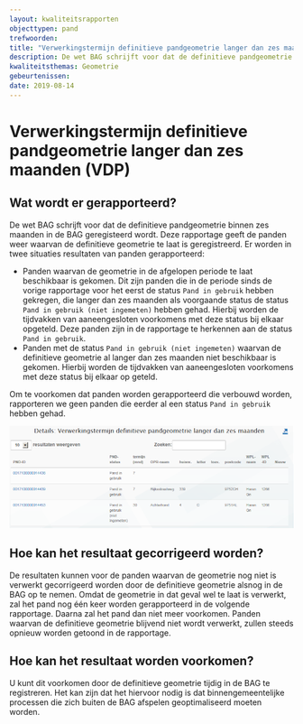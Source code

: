 ```yaml
---
layout: kwaliteitsrapporten
objecttypen: pand
trefwoorden:
title: "Verwerkingstermijn definitieve pandgeometrie langer dan zes maanden (VDP)"
description: De wet BAG schrijft voor dat de definitieve pandgeometrie binnen zes maanden in de BAG geregisteerd wordt. Deze rapportage geeft de panden weer waarvan de definitieve geometrie te laat is geregistreerd.
kwaliteitsthemas: Geometrie
gebeurtenissen:
date: 2019-08-14
---
```


# Verwerkingstermijn definitieve pandgeometrie langer dan zes maanden (VDP)

## Wat wordt er gerapporteerd?

De wet BAG schrijft voor dat de definitieve pandgeometrie binnen zes maanden in de BAG geregisteerd wordt. Deze rapportage geeft de panden weer waarvan de definitieve geometrie te laat is geregistreerd. Er worden in twee situaties resultaten van panden gerapporteerd:

- Panden waarvan de geometrie in de afgelopen periode te laat beschikbaar is gekomen. Dit zijn panden die in de periode sinds de vorige rapportage voor het eerst de status `Pand in gebruik` hebben gekregen, die langer dan zes maanden als voorgaande status de status `Pand in gebruik (niet ingemeten)` hebben gehad. Hierbij worden de tijdvakken van aaneengesloten voorkomens met deze status bij elkaar opgeteld. Deze panden zijn in de rapportage te herkennen aan de status `Pand in gebruik`.
- Panden met de status `Pand in gebruik (niet ingemeten)` waarvan de definitieve geometrie al langer dan zes maanden niet beschikbaar is gekomen. Hierbij worden de tijdvakken van aaneengesloten voorkomens met deze status bij elkaar op geteld.

Om te voorkomen dat panden worden gerapporteerd die verbouwd worden, rapporteren we geen panden die eerder al een status `Pand in gebruik` hebben gehad.

![](afbeeldingen/details-verwerkingstermijn-definitieve-pandgeometrie-langer-dan-zes-maanden.png)

## Hoe kan het resultaat gecorrigeerd worden?

De resultaten kunnen voor de panden waarvan de geometrie nog niet is verwerkt gecorrigeerd worden door de definitieve geometrie alsnog in de BAG op te nemen. Omdat de geometrie in dat geval wel te laat is verwerkt, zal het pand nog één keer worden gerapporteerd in de volgende rapportage. Daarna zal het pand dan niet meer voorkomen. Panden waarvan de definitieve geometrie blijvend niet wordt verwerkt, zullen steeds opnieuw worden getoond in de rapportage.

## Hoe kan het resultaat worden voorkomen?

U kunt dit voorkomen door de definitieve geometrie tijdig in de BAG te registreren. Het kan zijn dat het hiervoor nodig is dat binnengemeentelijke processen die zich buiten de BAG afspelen geoptimaliseerd moeten worden.
